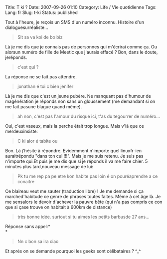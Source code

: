 Title: T ki ?
Date: 2007-09-26 01:10
Category: Life / Vie quotidienne
Tags:
Lang: fr
Slug: t-ki
Status: published

Tout à l'heure, je reçois un SMS d'un numéro inconnu. Histoire d'un dialoguesurréaliste...

> <div class="\"hitcitation\"">
>
> Slt sa va koi de bo biz
>
> </div>

Là je me dis que je connais pas de personnes qui m'écrirai comme ça. Ou alorsun numéro de fille de Meetic que j'aurais effacé ? Bon, dans le doute, jeréponds.  

> <div class="\"hitcitation\"">
>
> c'est qui ?
>
> </div>

La réponse ne se fait pas attendre.  

> <div class="\"hitcitation\"">
>
> jonathan é toi c bien jenifer
>
> </div>

Là je me dis que c'est un jeune pubère. Ne manquant pas d'humour de magénération je réponds non sans un gloussement (me demandant si on me fait pasune blague quand même).  

> <div class="\"hitcitation\"">
>
> ah non, c'est pas l'amour du risque ici, t'as du tegourrer de numéro...
>
> </div>

Oui, c'est vaseux, mais la perche était trop longue. Mais v'là que ce merdeuxinsiste:  

> <div class="\"hitcitation\"">
>
> C ki alor é tabite ou
>
> </div>

Bon. Là j'hésite à répondre. Evidemment n'importe quel linuxfr-ien auraitrépondu "dans ton cul !!!". Mais je me suis retenu. Je suis pas n'importe qui.Et puis je me dis que si je réponds il va me faire chier. 5 minutes plus tard,nouveau message de lui:  

> <div class="\"hitcitation\"">
>
> Pk tu me rep pa pe etre kon habite pas loin é on pouréaprendre a ce conaitre
>
> </div>

Ce blaireau veut me sauter (traduction libre) ! Je me demande si ça marched'habitude ce genre de phrases toutes faites. Même à cet âge là. Je me sensalors le devoir d'achever la pauvre bête (qui n'a pas compris ce con que si çase trouve on habitait à 600km de distance)  

> <div class="\"hitcitation\"">
>
> très bonne idée. surtout si tu aimes les petits barbusde 27 ans...
>
> </div>

Réponse sans appel:*  
*

> <div class="\"hitcitation\"">
>
> Nn c bon sa ira ciao
>
> </div>

Et après on se demande pourquoi les geeks sont célibataires ? \^\_\^
